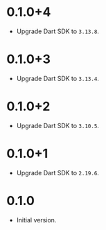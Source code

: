 # 0.1.0+4

- Upgrade Dart SDK to `3.13.8`.

# 0.1.0+3

- Upgrade Dart SDK to `3.13.4`.

# 0.1.0+2

- Upgrade Dart SDK to `3.10.5`.

# 0.1.0+1

- Upgrade Dart SDK to `2.19.6`.

# 0.1.0

- Initial version.
